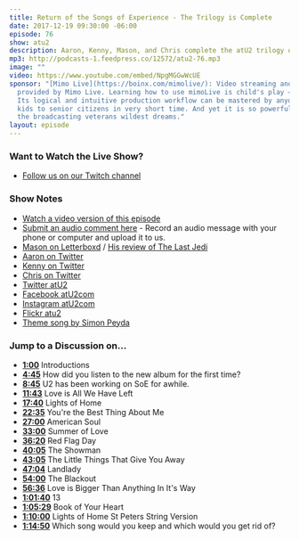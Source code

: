 ```yaml
---
title: Return of the Songs of Experience - The Trilogy is Complete
date: 2017-12-19 09:30:00 -06:00
episode: 76
show: atu2
description: Aaron, Kenny, Mason, and Chris complete the atU2 trilogy of discussions around U2's Songs of Experience
mp3: http://podcasts-1.feedpress.co/12572/atu2-76.mp3
image: ""
video: https://www.youtube.com/embed/NpgMGGwWcUE
sponsor: "[Mimo Live](https://boinx.com/mimolive/): Video streaming and production
  provided by Mimo Live. Learning how to use mimoLive is child's play – literally.
  Its logical and intuitive production workflow can be mastered by anyone from school
  kids to senior citizens in very short time. And yet it is so powerful, it also satisfies
  the broadcasting veterans wildest dreams."
layout: episode
---
```


### Want to Watch the Live Show?

* [Follow us on our Twitch channel](https://www.twitch.tv/goodstuff_fm)

### Show Notes

* [Watch a video version of this episode](https://www.youtube.com/watch?v=NpgMGGwWcUE)
* [Submit an audio comment here](https://www.dropbox.com/request/GA6MTwhVo618jrGPyDuE) - Record an audio message with your phone or computer and upload it to us.
* [Mason on Letterboxd](https://letterboxd.com/masonmerritt/) / [His review of The Last Jedi](https://letterboxd.com/masonmerritt/film/star-wars-the-last-jedi/1/)
* [Aaron on Twitter](https://twitter.com/ivanobe)
* [Kenny on Twitter](https://twitter.com/singnomore)
* [Chris on Twitter](https://twitter.com/iChris)
* [Twitter atU2](https://twitter.com/atu2)
* [Facebook atU2com](https://www.facebook.com/atu2com)
* [Instagram atU2com](https://www.instagram.com/atu2com/)
* [Flickr atu2](https://www.flickr.com/photos/atu2com/)
* [Theme song by Simon Peyda](https://simonpeyda.wordpress.com/2016/04/06/how-to-dismantle-a-sirens-song-the-making-of-a-podcast-theme/)

### Jump to a Discussion on...

* **[1:00](#t=1:00)** Introductions
* **[4:45](#t=4:45)** How did you listen to the new album for the first time?
* **[8:45](#t=8:45)** U2 has been working on SoE for awhile.
* **[11:43](#t=11:43)** Love is All We Have Left
* **[17:40](#t=17:40)** Lights of Home
* **[22:35](#t=22:35)** You're the Best Thing About Me
* **[27:00](#t=27:00)** American Soul
* **[33:00](#t=33:00)** Summer of Love
* **[36:20](#t=36:20)** Red Flag Day
* **[40:05](#t=40:05)** The Showman
* **[43:05](#t=43:05)** The Little Things That Give You Away
* **[47:04](#t=47:04)** Landlady
* **[54:00](#t=54:00)** The Blackout
* **[56:36](#t=56:36)** Love is Bigger Than Anything In It's Way
* **[1:01:40](#t=1:01:40)** 13
* **[1:05:29](#t=1:05:29)** Book of Your Heart
* **[1:10:00](#t=1:10:00)** Lights of Home St Peters String Version
* **[1:14:50](#t=1:14:50)** Which song would you keep and which would you get rid of?
